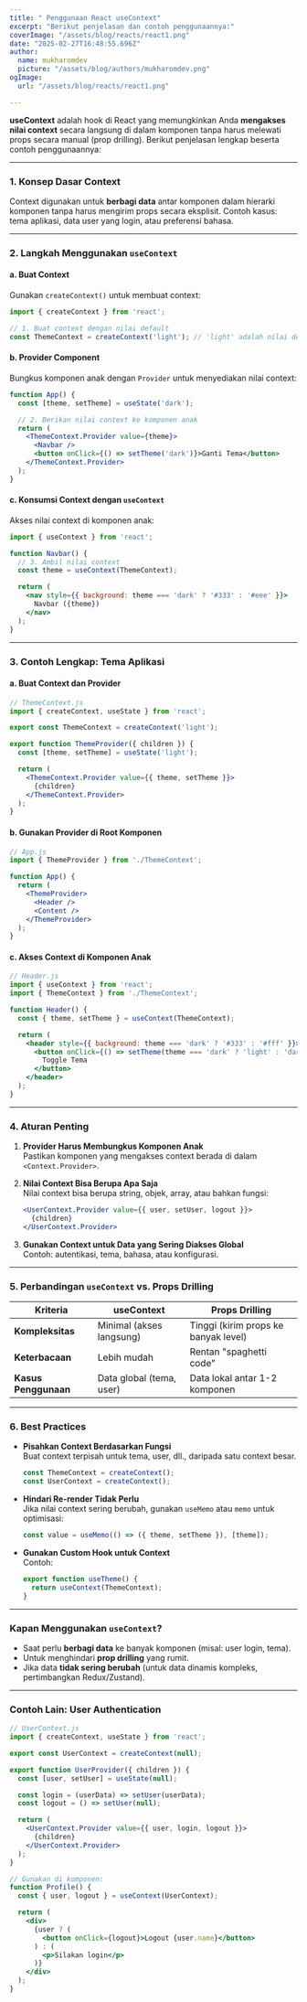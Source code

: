 ```yaml
---
title: " Penggunaan React useContext"
excerpt: "Berikut penjelasan dan contoh penggunaannya:"
coverImage: "/assets/blog/reacts/react1.png"
date: "2025-02-27T16:48:55.696Z"
author:
  name: mukharomdev
  picture: "/assets/blog/authors/mukharomdev.png"
ogImage:
  url: "/assets/blog/reacts/react1.png"

---
```


**useContext** adalah hook di React yang memungkinkan Anda **mengakses nilai context** secara langsung di dalam komponen tanpa harus melewati props secara manual (prop drilling). Berikut penjelasan lengkap beserta contoh penggunaannya:

---

### **1. Konsep Dasar Context**
Context digunakan untuk **berbagi data** antar komponen dalam hierarki komponen tanpa harus mengirim props secara eksplisit. Contoh kasus: tema aplikasi, data user yang login, atau preferensi bahasa.

---

### **2. Langkah Menggunakan `useContext`**
#### a. **Buat Context**  
Gunakan `createContext()` untuk membuat context:
```jsx
import { createContext } from 'react';

// 1. Buat context dengan nilai default
const ThemeContext = createContext('light'); // 'light' adalah nilai default
```

#### b. **Provider Component**  
Bungkus komponen anak dengan `Provider` untuk menyediakan nilai context:
```jsx
function App() {
  const [theme, setTheme] = useState('dark');

  // 2. Berikan nilai context ke komponen anak
  return (
    <ThemeContext.Provider value={theme}>
      <Navbar />
      <button onClick={() => setTheme('dark')}>Ganti Tema</button>
    </ThemeContext.Provider>
  );
}
```

#### c. **Konsumsi Context dengan `useContext`**  
Akses nilai context di komponen anak:
```jsx
import { useContext } from 'react';

function Navbar() {
  // 3. Ambil nilai context
  const theme = useContext(ThemeContext);

  return (
    <nav style={{ background: theme === 'dark' ? '#333' : '#eee' }}>
      Navbar ({theme})
    </nav>
  );
}
```

---

### **3. Contoh Lengkap: Tema Aplikasi**
#### a. Buat Context dan Provider
```jsx
// ThemeContext.js
import { createContext, useState } from 'react';

export const ThemeContext = createContext('light');

export function ThemeProvider({ children }) {
  const [theme, setTheme] = useState('light');

  return (
    <ThemeContext.Provider value={{ theme, setTheme }}>
      {children}
    </ThemeContext.Provider>
  );
}
```

#### b. Gunakan Provider di Root Komponen
```jsx
// App.js
import { ThemeProvider } from './ThemeContext';

function App() {
  return (
    <ThemeProvider>
      <Header />
      <Content />
    </ThemeProvider>
  );
}
```

#### c. Akses Context di Komponen Anak
```jsx
// Header.js
import { useContext } from 'react';
import { ThemeContext } from './ThemeContext';

function Header() {
  const { theme, setTheme } = useContext(ThemeContext);

  return (
    <header style={{ background: theme === 'dark' ? '#333' : '#fff' }}>
      <button onClick={() => setTheme(theme === 'dark' ? 'light' : 'dark')}>
        Toggle Tema
      </button>
    </header>
  );
}
```

---

### **4. Aturan Penting**
1. **Provider Harus Membungkus Komponen Anak**  
   Pastikan komponen yang mengakses context berada di dalam `<Context.Provider>`.

2. **Nilai Context Bisa Berupa Apa Saja**  
   Nilai context bisa berupa string, objek, array, atau bahkan fungsi:
   ```jsx
   <UserContext.Provider value={{ user, setUser, logout }}>
     {children}
   </UserContext.Provider>
   ```

3. **Gunakan Context untuk Data yang Sering Diakses Global**  
   Contoh: autentikasi, tema, bahasa, atau konfigurasi.

---

### **5. Perbandingan `useContext` vs. Props Drilling**
| **Kriteria**      | **useContext**                  | **Props Drilling**                |
|--------------------|-----------------------------------|------------------------------------|
| **Kompleksitas**   | Minimal (akses langsung)         | Tinggi (kirim props ke banyak level)|
| **Keterbacaan**    | Lebih mudah                      | Rentan "spaghetti code"           |
| **Kasus Penggunaan**| Data global (tema, user)         | Data lokal antar 1-2 komponen     |

---

### **6. Best Practices**
- **Pisahkan Context Berdasarkan Fungsi**  
  Buat context terpisah untuk tema, user, dll., daripada satu context besar.
  
  ```jsx
  const ThemeContext = createContext();
  const UserContext = createContext();
  ```

- **Hindari Re-render Tidak Perlu**  
  Jika nilai context sering berubah, gunakan `useMemo` atau `memo` untuk optimisasi:
  ```jsx
  const value = useMemo(() => ({ theme, setTheme }), [theme]);
  ```

- **Gunakan Custom Hook untuk Context**  
  Contoh:
  ```jsx
  export function useTheme() {
    return useContext(ThemeContext);
  }
  ```

---

### **Kapan Menggunakan `useContext`?**
- Saat perlu **berbagi data** ke banyak komponen (misal: user login, tema).
- Untuk menghindari **prop drilling** yang rumit.
- Jika data **tidak sering berubah** (untuk data dinamis kompleks, pertimbangkan Redux/Zustand).

---

### Contoh Lain: User Authentication
```jsx
// UserContext.js
import { createContext, useState } from 'react';

export const UserContext = createContext(null);

export function UserProvider({ children }) {
  const [user, setUser] = useState(null);

  const login = (userData) => setUser(userData);
  const logout = () => setUser(null);

  return (
    <UserContext.Provider value={{ user, login, logout }}>
      {children}
    </UserContext.Provider>
  );
}

// Gunakan di komponen:
function Profile() {
  const { user, logout } = useContext(UserContext);

  return (
    <div>
      {user ? (
        <button onClick={logout}>Logout {user.name}</button>
      ) : (
        <p>Silakan login</p>
      )}
    </div>
  );
}
```